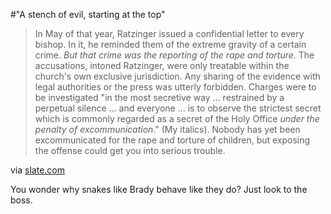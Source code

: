 #"A stench of evil, starting at the top"


 <div class="posterous_bookmarklet_entry">
 <blockquote class="posterous_long_quote">In May of that year, Ratzinger issued a confidential letter to every bishop. In it, he reminded them of the extreme gravity of a certain crime. <em>But that crime was the reporting of the rape and torture.</em> The accusations, intoned Ratzinger, were only treatable within the church's own exclusive jurisdiction. Any sharing of the evidence with legal authorities or the press was utterly forbidden. Charges were to be investigated "in the most secretive way ... restrained by a perpetual silence ... and everyone ... is to observe the strictest secret which is commonly regarded as a secret of the Holy Office <em>under the penalty of excommunication</em>." (My italics). Nobody has yet been excommunicated for the rape and torture of children, but exposing the offense could get you into serious trouble.</blockquote>

<div class="posterous_quote_citation">via <a href="http://www.slate.com/id/2247861">slate.com</a></div>
 <p>You wonder why snakes like Brady behave like they do? Just look to the boss.</p></div>
 
